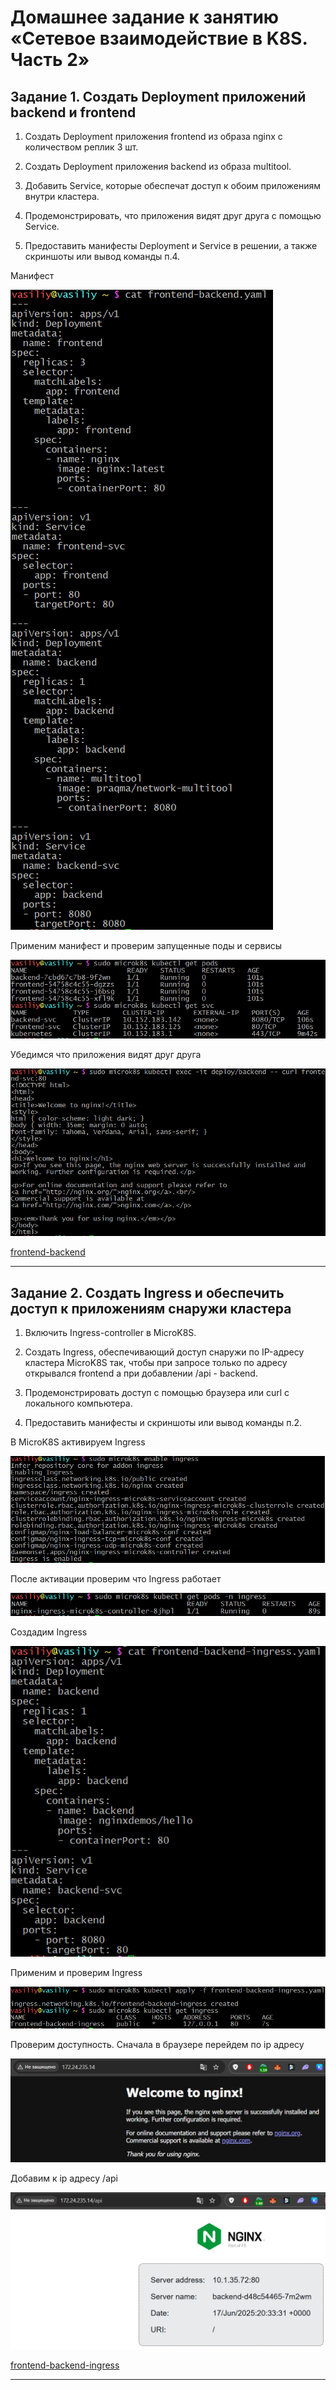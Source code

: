 # Домашнее задание к занятию «Сетевое взаимодействие в K8S. Часть 2»

## Задание 1. Создать Deployment приложений backend и frontend

1.	Создать Deployment приложения frontend из образа nginx с количеством реплик 3 шт.

2.	Создать Deployment приложения backend из образа multitool.

3.	Добавить Service, которые обеспечат доступ к обоим приложениям внутри кластера.

4.	Продемонстрировать, что приложения видят друг друга с помощью Service.

5.	Предоставить манифесты Deployment и Service в решении, а также скриншоты или вывод команды п.4.

Манифест

![image alt](https://github.com/vasionxxx/kuber-homeworks/blob/main/1.5/diagrams/11.png)


Применим манифест и проверим запущенные поды и сервисы 

![image alt](https://github.com/vasionxxx/kuber-homeworks/blob/main/1.5/diagrams/12.png)

Убедимся что приложения видят друг друга 

![image alt](https://github.com/vasionxxx/kuber-homeworks/blob/main/1.5/diagrams/13.png)

[frontend-backend](https://github.com/vasionxxx/kuber-homeworks/blob/main/1.5/diagrams/frontend-backend.yaml)

---

## Задание 2. Создать Ingress и обеспечить доступ к приложениям снаружи кластера

1.	Включить Ingress-controller в MicroK8S.

2.	Создать Ingress, обеспечивающий доступ снаружи по IP-адресу кластера MicroK8S так, чтобы при запросе только по адресу открывался frontend а при добавлении /api - backend.

3.	Продемонстрировать доступ с помощью браузера или curl с локального компьютера.

4.	Предоставить манифесты и скриншоты или вывод команды п.2.

В MicroK8S активируем Ingress

![image alt](https://github.com/vasionxxx/kuber-homeworks/blob/main/1.5/diagrams/21.png)

После активации проверим что Ingress работает 

![image alt](https://github.com/vasionxxx/kuber-homeworks/blob/main/1.5/diagrams/22.png)

Создадим Ingress

![image alt](https://github.com/vasionxxx/kuber-homeworks/blob/main/1.5/diagrams/23.png)

Применим и проверим Ingress

![image alt](https://github.com/vasionxxx/kuber-homeworks/blob/main/1.5/diagrams/24.png)

Проверим доступность. Сначала в браузере перейдем по ip адресу 

![image alt](https://github.com/vasionxxx/kuber-homeworks/blob/main/1.5/diagrams/25.png)

Добавим к ip адресу /api

![image alt](https://github.com/vasionxxx/kuber-homeworks/blob/main/1.5/diagrams/26.png)

[frontend-backend-ingress](https://github.com/vasionxxx/kuber-homeworks/blob/main/1.5/diagrams/frontend-backend-ingress.yaml)

---

